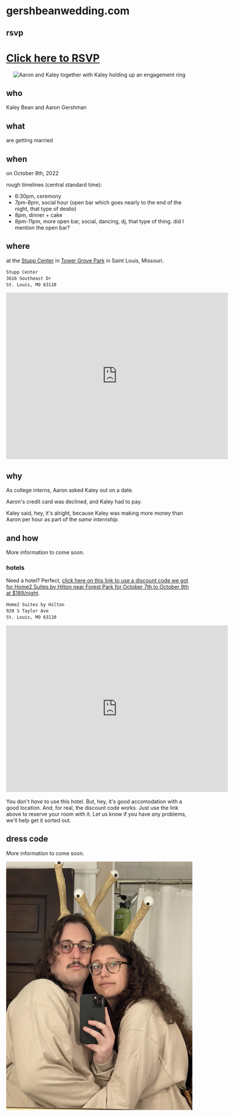 # gershbeanwedding.com

## rsvp

<p align="center">
  <h1>
    <a href="https://gershbeanwedding.anrsvp.com/#home">Click here to RSVP</a>
  </h1>
</p>

<p align="center">
  <img src="https://raw.githubusercontent.com/gershbean/gershbeanwedding.com/main/assets/gershbean-proposal.jpeg" alt="Aaron and Kaley together with Kaley holding up an engagement ring"/>
</p>

## who

Kaley Bean and Aaron Gershman

## what

are getting married

## when

on October 8th, 2022

rough timelines (central standard time):

- 6:30pm, ceremony
- 7pm-8pm, social hour (open bar which goes nearly to the end of the night, that type of dealio)
- 8pm, dinner + cake
- 8pm-11pm, more open bar, social, dancing, dj, that type of thing. did I mention the open bar?

<!-- Note, the venue has free-floating time of ~2 hours before and after. This shouldn't matter to anyone, I'm just putting it here for my own note-keeping. -->

## where

at the [Stupp Center](https://www.towergrovepark.org/stupp-center1) in [Tower Grove Park](https://www.towergrovepark.org/blog/2020/3/30/tower-grove-park-renovates-stupp-center-with-gender-inclusive-restrooms-and-catering-kitchen) in Saint Louis, Missouri.

```txt
Stupp Center
3616 Southeast Dr
St. Louis, MO 63110
```

<p align="center">
  <iframe src="https://www.google.com/maps/embed?pb=!1m14!1m8!1m3!1d12471.718672943336!2d-90.244343!3d38.604489!3m2!1i1024!2i768!4f13.1!3m3!1m2!1s0x0%3A0x8c7cf07acb84bc89!2sStupp%20Center!5e0!3m2!1sen!2sus!4v1652863066940!5m2!1sen!2sus" width="600" height="450" style="border:0;" allowfullscreen="" loading="lazy" referrerpolicy="no-referrer-when-downgrade"></iframe>
</p>

## why

As college interns, Aaron asked Kaley out on a date.

Aaron's credit card was declined, and Kaley had to pay.

Kaley said, hey, it's alright, because Kaley was making more money than Aaron per hour as part of the _same internship_.

## and how

More information to come soon.

### hotels

Need a hotel? Perfect, [click here on this link to use a discount code we got for Home2 Suites by Hilton near Forest Park for October 7th to October 9th at $189/night](https://nam12.safelinks.protection.outlook.com/?url=https%3A%2F%2Fwww.hilton.com%2Fen%2Fbook%2Freservation%2Fdeeplink%2F%3Fctyhocn%3DSTLFPHT%26groupCode%3DCHTGER%26arrivaldate%3D2022-10-07%26departuredate%3D2022-10-09%26cid%3DOM%2CWW%2CHILTONLINK%2CEN%2CDirectLink%26fromId%3DHILTONLINKDIRECT&data=05%7C01%7C%7Cedce5f7d2c7e46b18cad08da3789247a%7Ce00122f361ca4b09b7eeb3b8305e46fe%7C0%7C0%7C637883359412859302%7CUnknown%7CTWFpbGZsb3d8eyJWIjoiMC4wLjAwMDAiLCJQIjoiV2luMzIiLCJBTiI6Ik1haWwiLCJXVCI6Mn0%3D%7C3000%7C%7C%7C&sdata=iaB%2BM2RWtR9KW4Bhz7g1z%2B6rU9ftFiaNQ1hqMHhoTBQ%3D&reserved=0).

```txt
Home2 Suites by Hilton
920 S Taylor Ave
St. Louis, MO 63110
```

<p align="center">
  <iframe src="https://www.google.com/maps/embed?pb=!1m14!1m8!1m3!1d24934.163447775907!2d-90.260373!3d38.631162!3m2!1i1024!2i768!4f13.1!3m3!1m2!1s0x0%3A0x36a8d0b1d89c436c!2sHome2%20Suites%20by%20Hilton%20St.%20Louis%2FForest%20Park!5e0!3m2!1sen!2sus!4v1652863037822!5m2!1sen!2sus" width="600" height="450" style="border:0;" allowfullscreen="" loading="lazy" referrerpolicy="no-referrer-when-downgrade"></iframe>
</p>

You don't _have_ to use this hotel. But, hey, it's good accomodation with a good location. And, for real, the discount code works. Just use the link above to reserve your room with it. Let us know if you have any problems, we'll help get it sorted out.

## dress code

More information to come soon.

<p align="center">
  <img src="https://raw.githubusercontent.com/gershbean/gershbeanwedding.com/main/assets/halloween-slugs.jpeg" alt="Aaron and Kaley dressed in homemade snail costumes for Halloween"/>
</p>
